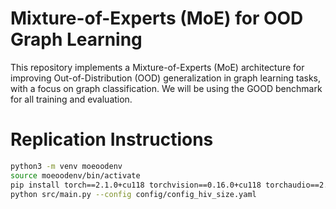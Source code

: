 # Mixture-of-Experts (MoE) for OOD Graph Learning

This repository implements a Mixture-of-Experts (MoE) architecture for improving Out-of-Distribution (OOD) generalization in graph learning tasks, with a focus on graph classification. We will be using the GOOD benchmark for all training and evaluation.

# Replication Instructions

```bash
python3 -m venv moeoodenv
source moeoodenv/bin/activate
pip install torch==2.1.0+cu118 torchvision==0.16.0+cu118 torchaudio==2.1.0+cu118 --index-url https://download.pytorch.org/whl/cu118 pyg-lib torch-scatter torch-sparse torch-cluster torch-spline-conv -f https://data.pyg.org/whl/torch-2.1.0+cu118.html torch-geometric==2.5.0 pyyaml wandb numpy==1.26.4 gdown munch dive-into-graphs entmax optuna plotly rdkit-pypi
python src/main.py --config config/config_hiv_size.yaml